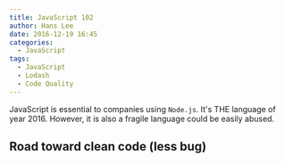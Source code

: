 ```yaml
---
title: JavaScript 102
author: Hans Lee
date: 2016-12-19 16:45
categories:
  - JavaScript
tags:
  - JavaScript
  - Lodash
  - Code Quality
---
```


JavaScript is essential to companies using `Node.js`. It's THE language of year 2016. However, it is also a fragile language could be easily abused.

<!-- more -->
## Road toward clean code (less bug)
